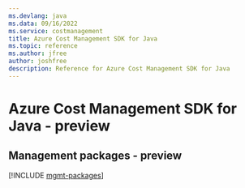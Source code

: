 ```yaml
---
ms.devlang: java
ms.data: 09/16/2022
ms.service: costmanagement
title: Azure Cost Management SDK for Java
ms.topic: reference
ms.author: jfree
author: joshfree
description: Reference for Azure Cost Management SDK for Java
---
```

# Azure Cost Management SDK for Java - preview

## Management packages - preview
[!INCLUDE [mgmt-packages](cost-management-mgmt-index.md)]